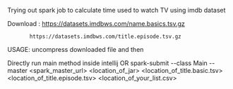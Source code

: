 Trying out spark job to calculate time used to watch TV using imdb dataset

Download : https://datasets.imdbws.com/name.basics.tsv.gz

           https://datasets.imdbws.com/title.episode.tsv.gz
           


USAGE:
uncompress downloaded file and then


Directly run main method inside intellij
OR
spark-submit --class Main --master <spark_master_url> <location_of_jar> <location_of_title.basic.tsv> <location_of_title.episode.tsv> <location_of_your_list.csv>

 
